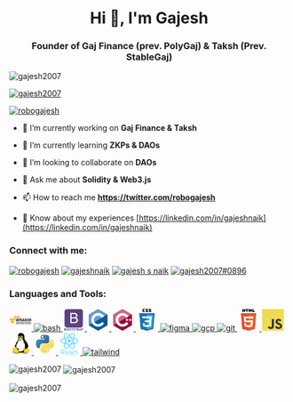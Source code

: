 <h1 align="center">Hi 👋, I'm Gajesh</h1>
<h3 align="center">Founder of Gaj Finance (prev. PolyGaj) & Taksh (Prev. StableGaj)</h3>

<p align="left"> <img src="https://komarev.com/ghpvc/?username=gajesh2007&label=Profile%20views&color=0e75b6&style=flat" alt="gajesh2007" /> </p>

<p align="left"> <a href="https://github.com/ryo-ma/github-profile-trophy"><img src="https://github-profile-trophy.vercel.app/?username=gajesh2007" alt="gajesh2007" /></a> </p>

<p align="left"> <a href="https://twitter.com/robogajesh" target="blank"><img src="https://img.shields.io/twitter/follow/robogajesh?logo=twitter&style=for-the-badge" alt="robogajesh" /></a> </p>

- 🔭 I’m currently working on **Gaj Finance & Taksh**

- 🌱 I’m currently learning **ZKPs & DAOs**

- 👯 I’m looking to collaborate on **DAOs**

- 💬 Ask me about **Solidity & Web3.js**

- 📫 How to reach me **https://twitter.com/robogajesh**

- 📄 Know about my experiences [https://linkedin.com/in/gajeshnaik](https://linkedin.com/in/gajeshnaik)

<h3 align="left">Connect with me:</h3>
<p align="left">
<a href="https://twitter.com/robogajesh" target="blank"><img align="center" src="https://raw.githubusercontent.com/rahuldkjain/github-profile-readme-generator/master/src/images/icons/Social/twitter.svg" alt="robogajesh" height="30" width="40" /></a>
<a href="https://linkedin.com/in/gajeshnaik" target="blank"><img align="center" src="https://raw.githubusercontent.com/rahuldkjain/github-profile-readme-generator/master/src/images/icons/Social/linked-in-alt.svg" alt="gajeshnaik" height="30" width="40" /></a>
<a href="https://www.youtube.com/c/gajesh s naik" target="blank"><img align="center" src="https://raw.githubusercontent.com/rahuldkjain/github-profile-readme-generator/master/src/images/icons/Social/youtube.svg" alt="gajesh s naik" height="30" width="40" /></a>
<a href="https://discord.gg/gajesh2007#0896" target="blank"><img align="center" src="https://raw.githubusercontent.com/rahuldkjain/github-profile-readme-generator/master/src/images/icons/Social/discord.svg" alt="gajesh2007#0896" height="30" width="40" /></a>
</p>

<h3 align="left">Languages and Tools:</h3>
<p align="left"> <a href="https://aws.amazon.com" target="_blank"> <img src="https://raw.githubusercontent.com/devicons/devicon/master/icons/amazonwebservices/amazonwebservices-original-wordmark.svg" alt="aws" width="40" height="40"/> </a> <a href="https://www.gnu.org/software/bash/" target="_blank"> <img src="https://www.vectorlogo.zone/logos/gnu_bash/gnu_bash-icon.svg" alt="bash" width="40" height="40"/> </a> <a href="https://getbootstrap.com" target="_blank"> <img src="https://raw.githubusercontent.com/devicons/devicon/master/icons/bootstrap/bootstrap-plain-wordmark.svg" alt="bootstrap" width="40" height="40"/> </a> <a href="https://www.cprogramming.com/" target="_blank"> <img src="https://raw.githubusercontent.com/devicons/devicon/master/icons/c/c-original.svg" alt="c" width="40" height="40"/> </a> <a href="https://www.w3schools.com/cpp/" target="_blank"> <img src="https://raw.githubusercontent.com/devicons/devicon/master/icons/cplusplus/cplusplus-original.svg" alt="cplusplus" width="40" height="40"/> </a> <a href="https://www.w3schools.com/css/" target="_blank"> <img src="https://raw.githubusercontent.com/devicons/devicon/master/icons/css3/css3-original-wordmark.svg" alt="css3" width="40" height="40"/> </a> <a href="https://www.figma.com/" target="_blank"> <img src="https://www.vectorlogo.zone/logos/figma/figma-icon.svg" alt="figma" width="40" height="40"/> </a> <a href="https://cloud.google.com" target="_blank"> <img src="https://www.vectorlogo.zone/logos/google_cloud/google_cloud-icon.svg" alt="gcp" width="40" height="40"/> </a> <a href="https://git-scm.com/" target="_blank"> <img src="https://www.vectorlogo.zone/logos/git-scm/git-scm-icon.svg" alt="git" width="40" height="40"/> </a> <a href="https://www.w3.org/html/" target="_blank"> <img src="https://raw.githubusercontent.com/devicons/devicon/master/icons/html5/html5-original-wordmark.svg" alt="html5" width="40" height="40"/> </a> <a href="https://developer.mozilla.org/en-US/docs/Web/JavaScript" target="_blank"> <img src="https://raw.githubusercontent.com/devicons/devicon/master/icons/javascript/javascript-original.svg" alt="javascript" width="40" height="40"/> </a> <a href="https://www.linux.org/" target="_blank"> <img src="https://raw.githubusercontent.com/devicons/devicon/master/icons/linux/linux-original.svg" alt="linux" width="40" height="40"/> </a> <a href="https://www.python.org" target="_blank"> <img src="https://raw.githubusercontent.com/devicons/devicon/master/icons/python/python-original.svg" alt="python" width="40" height="40"/> </a> <a href="https://reactjs.org/" target="_blank"> <img src="https://raw.githubusercontent.com/devicons/devicon/master/icons/react/react-original-wordmark.svg" alt="react" width="40" height="40"/> </a> <a href="https://tailwindcss.com/" target="_blank"> <img src="https://www.vectorlogo.zone/logos/tailwindcss/tailwindcss-icon.svg" alt="tailwind" width="40" height="40"/> </a> </p>

<p><img align="left" src="https://github-readme-stats.vercel.app/api/top-langs?username=gajesh2007&show_icons=true&locale=en&layout=compact" alt="gajesh2007" /></p>

<p>&nbsp;<img align="center" src="https://github-readme-stats.vercel.app/api?username=gajesh2007&show_icons=true&locale=en" alt="gajesh2007" /></p>

<p><img align="center" src="https://github-readme-streak-stats.herokuapp.com/?user=gajesh2007&" alt="gajesh2007" /></p>
